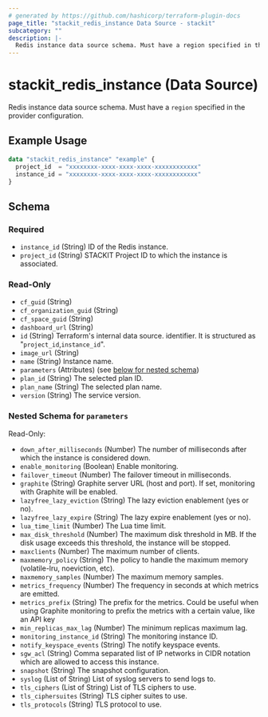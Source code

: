 ```yaml
---
# generated by https://github.com/hashicorp/terraform-plugin-docs
page_title: "stackit_redis_instance Data Source - stackit"
subcategory: ""
description: |-
  Redis instance data source schema. Must have a region specified in the provider configuration.
---
```


# stackit_redis_instance (Data Source)

Redis instance data source schema. Must have a `region` specified in the provider configuration.

## Example Usage

```terraform
data "stackit_redis_instance" "example" {
  project_id  = "xxxxxxxx-xxxx-xxxx-xxxx-xxxxxxxxxxxx"
  instance_id = "xxxxxxxx-xxxx-xxxx-xxxx-xxxxxxxxxxxx"
}
```

<!-- schema generated by tfplugindocs -->
## Schema

### Required

- `instance_id` (String) ID of the Redis instance.
- `project_id` (String) STACKIT Project ID to which the instance is associated.

### Read-Only

- `cf_guid` (String)
- `cf_organization_guid` (String)
- `cf_space_guid` (String)
- `dashboard_url` (String)
- `id` (String) Terraform's internal data source. identifier. It is structured as "`project_id`,`instance_id`".
- `image_url` (String)
- `name` (String) Instance name.
- `parameters` (Attributes) (see [below for nested schema](#nestedatt--parameters))
- `plan_id` (String) The selected plan ID.
- `plan_name` (String) The selected plan name.
- `version` (String) The service version.

<a id="nestedatt--parameters"></a>
### Nested Schema for `parameters`

Read-Only:

- `down_after_milliseconds` (Number) The number of milliseconds after which the instance is considered down.
- `enable_monitoring` (Boolean) Enable monitoring.
- `failover_timeout` (Number) The failover timeout in milliseconds.
- `graphite` (String) Graphite server URL (host and port). If set, monitoring with Graphite will be enabled.
- `lazyfree_lazy_eviction` (String) The lazy eviction enablement (yes or no).
- `lazyfree_lazy_expire` (String) The lazy expire enablement (yes or no).
- `lua_time_limit` (Number) The Lua time limit.
- `max_disk_threshold` (Number) The maximum disk threshold in MB. If the disk usage exceeds this threshold, the instance will be stopped.
- `maxclients` (Number) The maximum number of clients.
- `maxmemory_policy` (String) The policy to handle the maximum memory (volatile-lru, noeviction, etc).
- `maxmemory_samples` (Number) The maximum memory samples.
- `metrics_frequency` (Number) The frequency in seconds at which metrics are emitted.
- `metrics_prefix` (String) The prefix for the metrics. Could be useful when using Graphite monitoring to prefix the metrics with a certain value, like an API key
- `min_replicas_max_lag` (Number) The minimum replicas maximum lag.
- `monitoring_instance_id` (String) The monitoring instance ID.
- `notify_keyspace_events` (String) The notify keyspace events.
- `sgw_acl` (String) Comma separated list of IP networks in CIDR notation which are allowed to access this instance.
- `snapshot` (String) The snapshot configuration.
- `syslog` (List of String) List of syslog servers to send logs to.
- `tls_ciphers` (List of String) List of TLS ciphers to use.
- `tls_ciphersuites` (String) TLS cipher suites to use.
- `tls_protocols` (String) TLS protocol to use.
